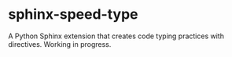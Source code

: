 # sphinx-speed-type
A Python Sphinx extension that creates code typing practices with directives. Working in progress.
